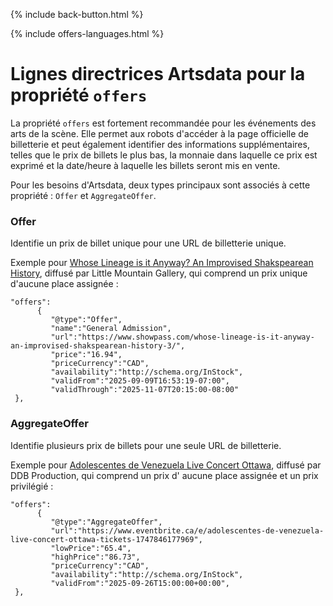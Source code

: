 <p>{% include back-button.html %}</p>
{% include offers-languages.html %}

# Lignes directrices Artsdata pour la propriété `offers`

La propriété `offers` est fortement recommandée pour les événements des arts de la scène. Elle permet aux robots d'accéder à la page officielle de billetterie et peut également identifier des informations supplémentaires, telles que le prix de billets le plus bas, la monnaie dans laquelle ce prix est exprimé et la date/heure à laquelle les billets seront mis en vente.

Pour les besoins d'Artsdata, deux types principaux sont associés à cette propriété : `Offer` et `AggregateOffer`.

### Offer

Identifie un prix de billet unique pour une URL de billetterie unique.

Exemple pour [Whose Lineage is it Anyway? An Improvised Shakspearean History](https://www.showpass.com/whose-lineage-is-it-anyway-an-improvised-shakspearean-history-3/), diffusé par Little Mountain Gallery, qui comprend un prix unique d'aucune place assignée :
   ```
"offers":
         {
            "@type":"Offer",
            "name":"General Admission",
            "url":"https://www.showpass.com/whose-lineage-is-it-anyway-an-improvised-shakspearean-history-3/",
            "price":"16.94",
            "priceCurrency":"CAD",
            "availability":"http://schema.org/InStock",
            "validFrom":"2025-09-09T16:53:19-07:00",
            "validThrough":"2025-11-07T20:15:00-08:00"
    },
   ```

### AggregateOffer

Identifie plusieurs prix de billets pour une seule URL de billetterie.

Exemple pour [Adolescentes de Venezuela Live Concert Ottawa](
https://www.eventbrite.ca/e/adolescentes-de-venezuela-live-concert-ottawa-tickets-1747846177969?aff=ebdssbcategorybrowse), diffusé par DDB Production, qui comprend un prix d' aucune place assignée et un prix privilégié :
   ```
"offers":
         {
            "@type":"AggregateOffer",
            "url":"https://www.eventbrite.ca/e/adolescentes-de-venezuela-live-concert-ottawa-tickets-1747846177969",
            "lowPrice":"65.4",
            "highPrice":"86.73",
            "priceCurrency":"CAD",
            "availability":"http://schema.org/InStock",
            "validFrom":"2025-09-26T15:00:00+00:00",
    },
   ```

